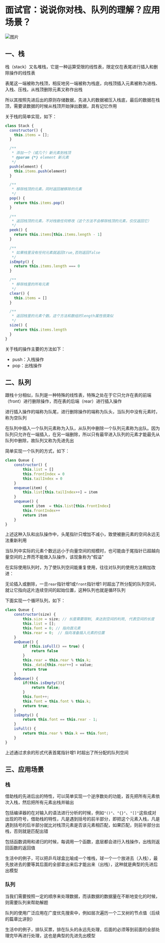 # 面试官：说说你对栈、队列的理解？应用场景？

![图片](https://cdn.jsdelivr.net/gh/IceRain-mvc/cdn/img/640-20210928215608861)

## 一、栈

栈（stack）又名堆栈，它是一种运算受限的线性表，限定仅在表尾进行插入和删除操作的线性表

表尾这一端被称为栈顶，相反地另一端被称为栈底，向栈顶插入元素被称为进栈、入栈、压栈，从栈顶删除元素又称作出栈

所以其按照先进后出的原则存储数据，先进入的数据被压入栈底，最后的数据在栈顶，需要读数据的时候从栈顶开始弹出数据，具有记忆作用

关于栈的简单实现，如下：

```js
class Stack {
  constructor() {
    this.items = [];
  }

  /**
   * 添加一个（或几个）新元素到栈顶
   * @param {*} element 新元素
   */
  push(element) {
    this.items.push(element)
  }

  /**
   * 移除栈顶的元素，同时返回被移除的元素
   */
  pop() {
    return this.items.pop()
  }

  /**
   * 返回栈顶的元素，不对栈做任何修改（这个方法不会移除栈顶的元素，仅仅返回它）
   */
  peek() {
    return this.items[this.items.length - 1]
  }

  /**
   * 如果栈里没有任何元素就返回true,否则返回false
   */
  isEmpty() {
    return this.items.length === 0
  }

  /**
   * 移除栈里的所有元素
   */
  clear() {
    this.items = []
  }

  /**
   * 返回栈里的元素个数。这个方法和数组的length属性很类似
   */
  size() {
    return this.items.length
  }
}
```

关于栈的操作主要的方法如下：

- push：入栈操作
- pop：出栈操作

## 二、队列

跟栈十分相似，队列是一种特殊的线性表，特殊之处在于它只允许在表的前端（front）进行删除操作，而在表的后端（rear）进行插入操作

进行插入操作的端称为队尾，进行删除操作的端称为队头，当队列中没有元素时，称为空队列

在队列中插入一个队列元素称为入队，从队列中删除一个队列元素称为出队。因为队列只允许在一端插入，在另一端删除，所以只有最早进入队列的元素才能最先从队列中删除，故队列又称为先进先出

简单实现一个队列的方式，如下：

```js
class Queue {
    constructor() {
        this.list = []
        this.frontIndex = 0
        this.tailIndex = 0
    }
    enqueue(item) {
        this.list[this.tailIndex++] = item
    }
    unqueue() {
        const item  = this.list[this.frontIndex]
        this.frontIndex++        
        return item
    }
}
```

上述这种入队和出队操作中，头尾指针只增加不减小，致使被删元素的空间永远无法重新利用

当队列中实际的元素个数远远小于向量空间的规模时，也可能由于尾指针已超越向量空间的上界而不能做入队操作，该现象称为"假溢"

在实际使用队列时，为了使队列空间能重复使用，往往对队列的使用方法稍加改进：

无论插入或删除，一旦`rear`指针增1或`front`指针增1 时超出了所分配的队列空间，就让它指向这片连续空间的起始位置，这种队列也就是循环队列

下面实现一个循环队列，如下：

```js
class Queue {
    constructor(size) {
        this.size = size; // 长度需要限制, 来达到空间的利用, 代表空间的长度
        this.list = [];
        this.font = 0; // 指向首元素
        this.rear = 0;  // 指向准备插入元素的位置
    }
    enQueue() {
        if (this.isFull() == true) {
            return false
        }
        this.rear = this.rear % this.k;
        this._data[this.rear++] = value;
        return true
    }
    deQueue() {
        if(this.isEmpty()){
            return false;
        }
        this.font++;
        this.font = this.font % this.k;
        return true;
    }
    isEmpty() {
        return this.font == this.rear - 1;
    }
    isFull() {
        return this.rear % this.k == this.font;
    }
}
```

上述通过求余的形式代表首尾指针增1 时超出了所分配的队列空间

## 三、应用场景

### 栈

借助栈的先进后出的特性，可以简单实现一个逆序数处的功能，首先把所有元素依次入栈，然后把所有元素出栈并输出

包括编译器的在对输入的语法进行分析的时候，例如`"()"`、`"{}"`、`"[]"`这些成对出现的符号，借助栈的特性，凡是遇到括号的前半部分，即把这个元素入栈，凡是遇到括号的后半部分就比对栈顶元素是否该元素相匹配，如果匹配，则前半部分出栈，否则就是匹配出错

包括函数调用和递归的时候，每调用一个函数，底层都会进行入栈操作，出栈则返回函数的返回值

生活中的例子，可以把乒乓球盒比喻成一个堆栈，球一个一个放进去（入栈），最先放进去的要等其后面的全部拿出来后才能出来（出栈），这种就是典型的先进后出模型

### 队列

当我们需要按照一定的顺序来处理数据，而该数据的数据量在不断地变化的时候，则需要队列来帮助解题

队列的使用广泛应用在广度优先搜索中，例如层次遍历一个二叉树的节点值（后续的篇章比讲到）

生活中的例子，排队买票，排在队头的永远先处理，后面的必须等到前面的全部处理完毕再进行处理，这也是典型的先进先出模型